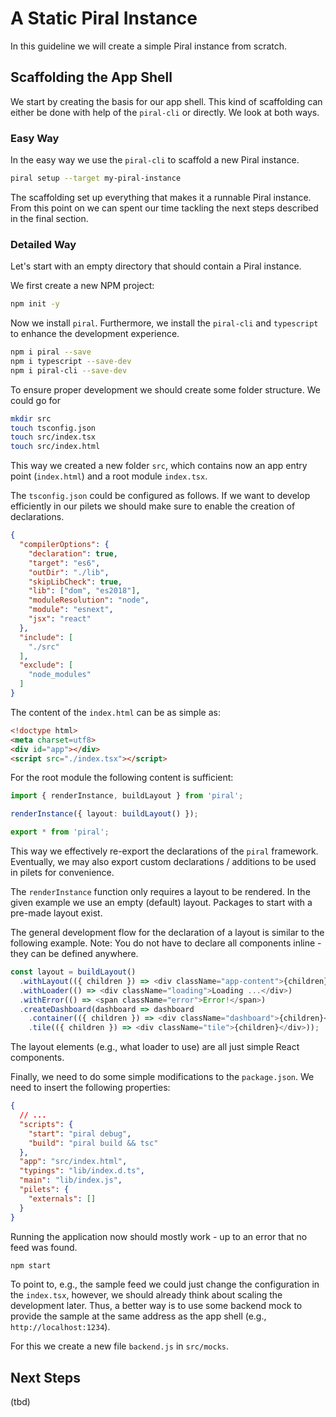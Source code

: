 # A Static Piral Instance

In this guideline we will create a simple Piral instance from scratch.

## Scaffolding the App Shell

We start by creating the basis for our app shell. This kind of scaffolding can either be done with help of the `piral-cli` or directly. We look at both ways.

### Easy Way

In the easy way we use the `piral-cli` to scaffold a new Piral instance.

```sh
piral setup --target my-piral-instance
```

The scaffolding set up everything that makes it a runnable Piral instance. From this point on we can spent our time tackling the next steps described in the final section.

### Detailed Way

Let's start with an empty directory that should contain a Piral instance.

We first create a new NPM project:

```sh
npm init -y
```

Now we install `piral`. Furthermore, we install the `piral-cli` and `typescript` to enhance the development experience.

```sh
npm i piral --save
npm i typescript --save-dev
npm i piral-cli --save-dev
```

To ensure proper development we should create some folder structure. We could go for

```sh
mkdir src
touch tsconfig.json
touch src/index.tsx
touch src/index.html
```

This way we created a new folder `src`, which contains now an app entry point (`index.html`) and a root module `index.tsx`.

The `tsconfig.json` could be configured as follows. If we want to develop efficiently in our pilets we should make sure to enable the creation of declarations.

```json
{
  "compilerOptions": {
    "declaration": true,
    "target": "es6",
    "outDir": "./lib",
    "skipLibCheck": true,
    "lib": ["dom", "es2018"],
    "moduleResolution": "node",
    "module": "esnext",
    "jsx": "react"
  },
  "include": [
    "./src"
  ],
  "exclude": [
    "node_modules"
  ]
}
```

The content of the `index.html` can be as simple as:

```html
<!doctype html>
<meta charset=utf8>
<div id="app"></div>
<script src="./index.tsx"></script>
```

For the root module the following content is sufficient:

```ts
import { renderInstance, buildLayout } from 'piral';

renderInstance({ layout: buildLayout() });

export * from 'piral';
```

This way we effectively re-export the declarations of the `piral` framework. Eventually, we may also export custom declarations / additions to be used in pilets for convenience.

The `renderInstance` function only requires a layout to be rendered. In the given example we use an empty (default) layout. Packages to start with a pre-made layout exist.

The general development flow for the declaration of a layout is similar to the following example. Note: You do not have to declare all components inline - they can be defined anywhere.

```ts
const layout = buildLayout()
  .withLayout(({ children }) => <div className="app-content">{children}</div>)
  .withLoader(() => <div className="loading">Loading ...</div>)
  .withError(() => <span className="error">Error!</span>)
  .createDashboard(dashboard => dashboard
    .container(({ children }) => <div className="dashboard">{children}</div>)
    .tile(({ children }) => <div className="tile">{children}</div>));
```

The layout elements (e.g., what loader to use) are all just simple React components.

Finally, we need to do some simple modifications to the `package.json`. We need to insert the following properties:

```json
{
  // ...
  "scripts": {
    "start": "piral debug",
    "build": "piral build && tsc"
  },
  "app": "src/index.html",
  "typings": "lib/index.d.ts",
  "main": "lib/index.js",
  "pilets": {
    "externals": []
  }
}
```

Running the application now should mostly work - up to an error that no feed was found.

```sh
npm start
```

To point to, e.g., the sample feed we could just change the configuration in the `index.tsx`, however, we should already think about scaling the development later. Thus, a better way is to use some backend mock to provide the sample at the same address as the app shell (e.g., `http://localhost:1234`).

For this we create a new file `backend.js` in `src/mocks`.

## Next Steps

(tbd)
